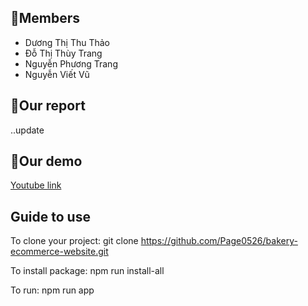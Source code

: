 ## 👿Members
- Dương Thị Thu Thảo
- Đỗ Thị Thùy Trang
- Nguyễn Phương Trang
- Nguyễn Viết Vũ
## 📄Our report
..update
## 🎥Our demo
[Youtube link](https://www.youtube.com/watch?v=vOn7sGf7v_M)
## Guide to use
To clone your project: git clone https://github.com/Page0526/bakery-ecommerce-website.git 

To install package: npm run install-all

To run: npm run app
